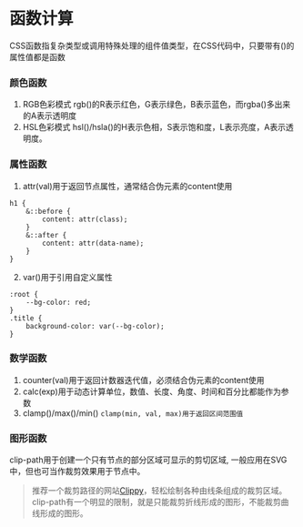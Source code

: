 # 函数计算
CSS函数指复杂类型或调用特殊处理的组件值类型，在CSS代码中，只要带有()的属性值都是函数
### 颜色函数
1. RGB色彩模式
rgb()的R表示红色，G表示绿色，B表示蓝色，而rgba()多出来的A表示透明度
2. HSL色彩模式
hsl()/hsla()的H表示色相，S表示饱和度，L表示亮度，A表示透明度。
### 属性函数
1. attr(val)用于返回节点属性，通常结合伪元素的content使用
```
h1 {
	&::before {
		content: attr(class);
	}
	&::after {
		content: attr(data-name);
	}
}
```
2. var()用于引用自定义属性
```
:root {
	--bg-color: red;
}
.title {
	background-color: var(--bg-color);
}
```
### 数学函数
1. counter(val)用于返回计数器迭代值，必须结合伪元素的content使用
2. calc(exp)用于动态计算单位，数值、长度、角度、时间和百分比都能作为参数
3. clamp()/max()/min()  `clamp(min, val, max)用于返回区间范围值`
### 图形函数
clip-path用于创建一个只有节点的部分区域可显示的剪切区域, 一般应用在SVG中，但也可当作裁剪效果用于节点中。
> 推荐一个裁剪路径的网站[Clippy](https://bennettfeely.com/clippy/)，轻松绘制各种由线条组成的裁剪区域。clip-path有一个明显的限制，就是只能裁剪折线形成的图形，不能裁剪曲线形成的图形。

